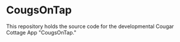 # CougsOnTap
This repository holds the source code for the developmental Cougar Cottage App "CougsOnTap."
